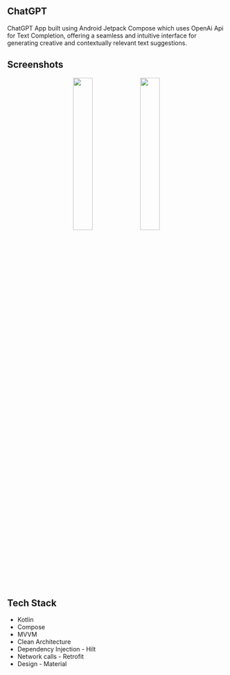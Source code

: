 ## ChatGPT
ChatGPT App built using Android Jetpack Compose which uses OpenAi Api for Text Completion, offering a seamless and intuitive interface for generating creative and contextually relevant text suggestions.

## Screenshots

<div align="center">
<div>
<img src="https://github.com/prasidhanchan/ChatGPT/assets/92362239/11b06cab-7d0f-41a3-b117-10a0b88f74f5" width="30%" />
<img src="https://github.com/prasidhanchan/ChatGPT/assets/92362239/5a382de9-c840-493b-b14c-88841841aeeb" width="30%" />
</div>
</div>

## Tech Stack
* Kotlin
* Compose
* MVVM
* Clean Architecture
* Dependency Injection - Hilt
* Network calls - Retrofit
* Design - Material
